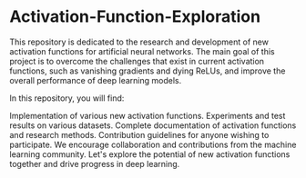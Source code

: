 # Activation-Function-Exploration

This repository is dedicated to the research and development of new activation functions for artificial neural networks. The main goal of this project is to overcome the challenges that exist in current activation functions, such as vanishing gradients and dying ReLUs, and improve the overall performance of deep learning models.

In this repository, you will find:

Implementation of various new activation functions.
Experiments and test results on various datasets.
Complete documentation of activation functions and research methods.
Contribution guidelines for anyone wishing to participate.
We encourage collaboration and contributions from the machine learning community. Let's explore the potential of new activation functions together and drive progress in deep learning.
